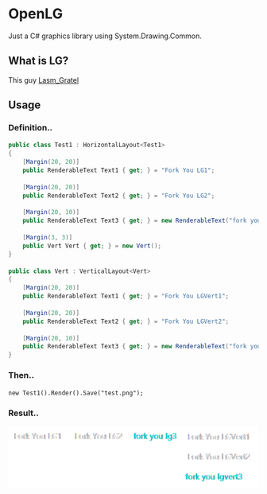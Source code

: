 # OpenLG
Just a C# graphics library using System.Drawing.Common.

## What is LG?
This guy [Lasm_Gratel](https://github.com/LasmGratel)

## Usage

### Definition..

```csharp
public class Test1 : HorizontalLayout<Test1>
{
    [Margin(20, 20)]
    public RenderableText Text1 { get; } = "Fork You LG1";

    [Margin(20, 20)]
    public RenderableText Text2 { get; } = "Fork You LG2";

    [Margin(20, 10)]
    public RenderableText Text3 { get; } = new RenderableText("fork you lg3", Color.Aqua);

    [Margin(3, 3)]
    public Vert Vert { get; } = new Vert();
}

public class Vert : VerticalLayout<Vert>
{
    [Margin(20, 20)]
    public RenderableText Text1 { get; } = "Fork You LGVert1";

    [Margin(20, 20)]
    public RenderableText Text2 { get; } = "Fork You LGVert2";

    [Margin(20, 10)]
    public RenderableText Text3 { get; } = new RenderableText("fork you lgvert3", Color.Aqua);
}
```

### Then..
`new Test1().Render().Save("test.png");`

### Result..
![1](Images/result.png)